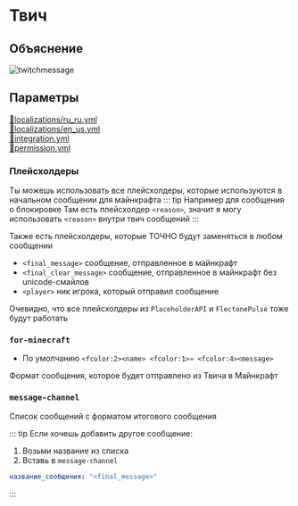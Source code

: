 <!-- #region title -->
# Твич
<!-- #endregion title -->

<!-- #region explanation -->
## Объяснение
![twitchmessage](/twitchmessage.png)
<!-- #endregion explanation -->

<!-- #region parameters -->
## Параметры
[:file_folder:localizations/ru_ru.yml](/docs/localizations/ru_ru/integration/twitch)\
[:file_folder:localizations/en_us.yml](/docs/localizations/en_us/integration/twitch)\
[:file_folder:integration.yml](/docs/integration/twitch)\
[:file_folder:permission.yml](/docs/permission/integration/twitch)
<!-- #endregion parameters -->

<!-- #region localization -->
### Плейсхолдеры

Ты можешь использовать все плейсхолдеры, которые используются в начальном сообщении для майнкрафта
::: tip Например для сообщения о блокировке
Там есть плейсхолдер `<reason>`, значит я могу использовать `<reason>` внутри твич сообщений
:::

Также есть плейсхолдеры, которые ТОЧНО будут заменяться в любом сообщении
- `<final_message>` сообщение, отправленное в майнкрафт
- `<final_clear_message>` сообщение, отправленное в майнкрафт без unicode-смайлов
- `<player>` ник игрока, который отправил сообщение

Очевидно, что все плейсхолдеры из `PlaceholderAPI` и `FlectonePulse` тоже будут работать

### `for-minecraft`
- По умолчанию `<fcolor:2><name> <fcolor:1>» <fcolor:4><message>`

Формат сообщения, которое будет отправлено из Твича в Майнкрафт

### `message-channel`

Список сообщений с форматом итогового сообщения
<!--@include: @/parts/messageTag.md-->

::: tip Если хочешь добавить другое сообщение:
1. Возьми название из списка
2. Вставь в `message-channel`
```yaml
название_сообщения: "<final_message>"
```
:::
<!-- #endregion localization -->